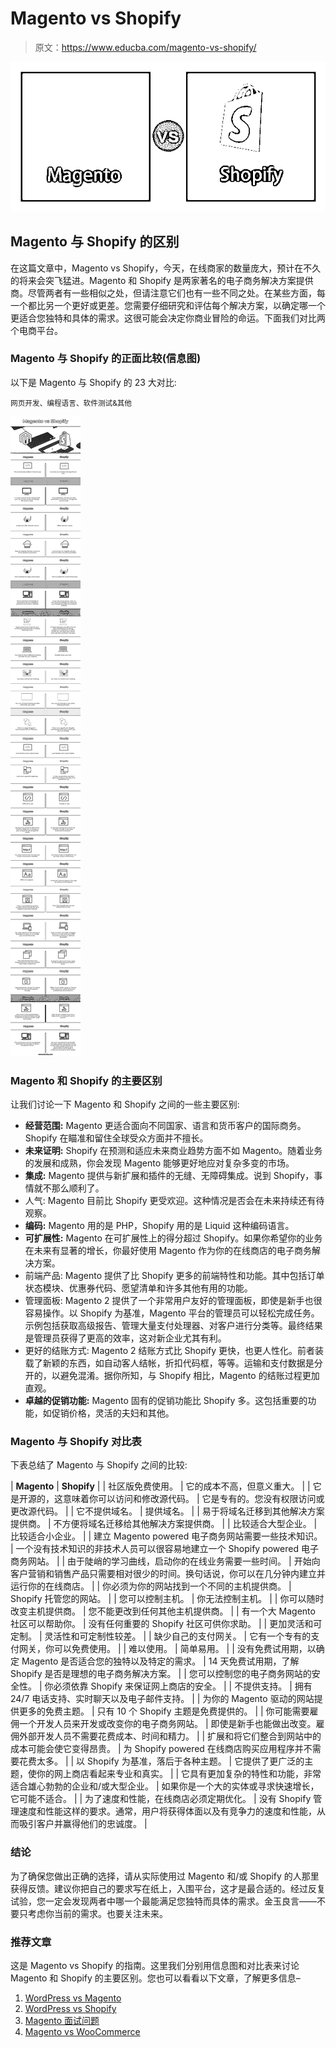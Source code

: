 # Magento vs Shopify

> 原文：<https://www.educba.com/magento-vs-shopify/>

![Magento vs Shopify](img/334f5d307c12e430cc872185d002136f.png)



## Magento 与 Shopify 的区别

在这篇文章中，Magento vs Shopify，今天，在线商家的数量庞大，预计在不久的将来会突飞猛进。Magento 和 Shopify 是两家著名的电子商务解决方案提供商。尽管两者有一些相似之处，但请注意它们也有一些不同之处。在某些方面，每一个都比另一个更好或更差。您需要仔细研究和评估每个解决方案，以确定哪一个更适合您独特和具体的需求。这很可能会决定你商业冒险的命运。下面我们对比两个电商平台。

### Magento 与 Shopify 的正面比较(信息图)

以下是 Magento 与 Shopify 的 23 大对比:

<small>网页开发、编程语言、软件测试&其他</small>

![Magento vs Shopify info](img/b2aafc0fec8eae5ac0c9061cf78d93dc.png)



### Magento 和 Shopify 的主要区别

让我们讨论一下 Magento 和 Shopify 之间的一些主要区别:

*   **经营范围:** Magento 更适合面向不同国家、语言和货币客户的国际商务。Shopify 在瞄准和留住全球受众方面并不擅长。
*   **未来证明:** Shopify 在预测和适应未来商业趋势方面不如 Magento。随着业务的发展和成熟，你会发现 Magento 能够更好地应对复杂多变的市场。
*   **集成:** Magento 提供与新扩展和插件的无缝、无障碍集成。说到 Shopify，事情就不那么顺利了。
*   人气: Magento 目前比 Shopify 更受欢迎。这种情况是否会在未来持续还有待观察。
*   **编码:** Magento 用的是 PHP，Shopify 用的是 Liquid 这种编码语言。
*   **可扩展性:** Magento 在可扩展性上的得分超过 Shopify。如果你希望你的业务在未来有显著的增长，你最好使用 Magento 作为你的在线商店的电子商务解决方案。
*   前端产品: Magento 提供了比 Shopify 更多的前端特性和功能。其中包括订单状态模块、优惠券代码、愿望清单和许多其他有用的功能。
*   管理面板: Magento 2 提供了一个非常用户友好的管理面板，即使是新手也很容易操作。以 Shopify 为基准，Magento 平台的管理员可以轻松完成任务。示例包括获取高级报告、管理大量支付处理器、对客户进行分类等。最终结果是管理员获得了更高的效率，这对新企业尤其有利。
*   更好的结账方式: Magento 2 结账方式比 Shopify 更快，也更人性化。前者装载了新颖的东西，如自动客人结帐，折扣代码框，等等。运输和支付数据是分开的，以避免混淆。据你所知，与 Shopify 相比，Magento 的结账过程更加直观。
*   **卓越的促销功能:** Magento 固有的促销功能比 Shopify 多。这包括重要的功能，如促销价格，灵活的夫妇和其他。

### Magento 与 Shopify 对比表

下表总结了 Magento 与 Shopify 之间的比较:

| **Magento** | **Shopify** |
| 社区版免费使用。 | 它的成本不高，但意义重大。 |
| 它是开源的，这意味着你可以访问和修改源代码。 | 它是专有的。您没有权限访问或更改源代码。 |
| 它不提供域名。 | 提供域名。 |
| 易于将域名迁移到其他解决方案提供商。 | 不方便将域名迁移给其他解决方案提供商。 |
| 比较适合大型企业。 | 比较适合小企业。 |
| 建立 Magento powered 电子商务网站需要一些技术知识。 | 一个没有技术知识的非技术人员可以很容易地建立一个 Shopify powered 电子商务网站。 |
| 由于陡峭的学习曲线，启动你的在线业务需要一些时间。 | 开始向客户营销和销售产品只需要相对很少的时间。换句话说，你可以在几分钟内建立并运行你的在线商店。 |
| 你必须为你的网站找到一个不同的主机提供商。 | Shopify 托管您的网站。 |
| 您可以控制主机。 | 你无法控制主机。 |
| 你可以随时改变主机提供商。 | 您不能更改到任何其他主机提供商。 |
| 有一个大 Magento 社区可以帮助你。 | 没有任何重要的 Shopify 社区可供你求助。 |
| 更加灵活和可定制。 | 灵活性和可定制性较差。 |
| 缺少自己的支付网关。 | 它有一个专有的支付网关，你可以免费使用。 |
| 难以使用。 | 简单易用。 |
| 没有免费试用期，以确定 Magento 是否适合您的独特以及特定的需求。 | 14 天免费试用期，了解 Shopify 是否是理想的电子商务解决方案。 |
| 您可以控制您的电子商务网站的安全性。 | 你必须依靠 Shopify 来保证网上商店的安全。 |
| 不提供支持。 | 拥有 24/7 电话支持、实时聊天以及电子邮件支持。 |
| 为你的 Magento 驱动的网站提供更多的免费主题。 | 只有 10 个 Shopify 主题是免费提供的。 |
| 你可能需要雇佣一个开发人员来开发或改变你的电子商务网站。 | 即使是新手也能做出改变。雇佣外部开发人员不需要花费成本、时间和精力。 |
| 扩展和将它们整合到网站中的成本可能会使它变得昂贵。 | 为 Shopify powered 在线商店购买应用程序并不需要花费太多。 |
| 以 Shopify 为基准，落后于各种主题。 | 它提供了更广泛的主题，使你的网上商店看起来专业和真实。 |
| 它具有更加复杂的特性和功能，非常适合雄心勃勃的企业和/或大型企业。 | 如果你是一个大的实体或寻求快速增长，它可能不适合。 |
| 为了速度和性能，在线商店必须定期优化。 | 没有 Shopify 管理速度和性能这样的要求。通常，用户将获得体面以及有竞争力的速度和性能，从而吸引客户并赢得他们的忠诚度。 |

### 结论

为了确保您做出正确的选择，请从实际使用过 Magento 和/或 Shopify 的人那里获得反馈。建议你把自己的要求写在纸上，入围平台，这才是最合适的。经过反复试验，您一定会发现两者中哪一个最能满足您独特而具体的需求。金玉良言——不要只考虑你当前的需求。也要关注未来。

### 推荐文章

这是 Magento vs Shopify 的指南。这里我们分别用信息图和对比表来讨论 Magento 和 Shopify 的主要区别。您也可以看看以下文章，了解更多信息–

1.  [WordPress vs Magento](https://www.educba.com/wordpress-vs-magento/)
2.  [WordPress vs Shopify](https://www.educba.com/wordpress-vs-shopify/)
3.  [Magento 面试问题](https://www.educba.com/magento-interview-questions/)
4.  [Magento vs WooCommerce](https://www.educba.com/magento-vs-woocommerce/)





